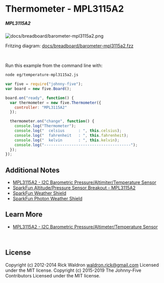 <!--remove-start-->

# Thermometer - MPL3115A2

<!--remove-end-->






##### MPL3115A2



![docs/breadboard/barometer-mpl3115a2.png](breadboard/barometer-mpl3115a2.png)<br>

Fritzing diagram: [docs/breadboard/barometer-mpl3115a2.fzz](breadboard/barometer-mpl3115a2.fzz)

&nbsp;




Run this example from the command line with:
```bash
node eg/temperature-mpl3115a2.js
```


```javascript
var five = require("johnny-five");
var board = new five.Board();

board.on("ready", function() {
  var thermometer = new five.Thermometer({
    controller: "MPL3115A2"
  });

  thermometer.on("change", function() {
    console.log("Thermometer");
    console.log("  celsius      : ", this.celsius);
    console.log("  fahrenheit   : ", this.fahrenheit);
    console.log("  kelvin       : ", this.kelvin);
    console.log("--------------------------------------");
  });
});


```








## Additional Notes
- [MPL3115A2 - I2C Barometric Pressure/Altimiter/Temperature Sensor](https://www.adafruit.com/products/1893)
- [SparkFun Altitude/Pressure Sensor Breakout - MPL3115A2](https://www.sparkfun.com/products/11084)
- [SparkFun Weather Shield](https://www.sparkfun.com/products/12081)
- [SparkFun Photon Weather Shield](https://www.sparkfun.com/products/13630)


## Learn More

- [MPL3115A2 - I2C Barometric Pressure/Altimeter/Temperature Sensor](https://www.adafruit.com/product/1893)

&nbsp;

<!--remove-start-->

## License
Copyright (c) 2012-2014 Rick Waldron <waldron.rick@gmail.com>
Licensed under the MIT license.
Copyright (c) 2015-2019 The Johnny-Five Contributors
Licensed under the MIT license.

<!--remove-end-->
